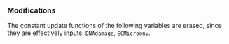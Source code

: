 ### Modifications

The constant update functions of the following variables are erased, since they are effectively inputs: `DNAdamage`, `ECMicroenv`.
